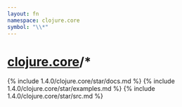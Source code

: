 ```yaml
---
layout: fn
namespace: clojure.core
symbol: "\\*"
---
```


# [clojure.core](../)/\*

{% include 1.4.0/clojure.core/star/docs.md %}
{% include 1.4.0/clojure.core/star/examples.md %}
{% include 1.4.0/clojure.core/star/src.md %}

